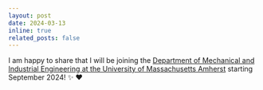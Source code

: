 ```yaml
---
layout: post
date: 2024-03-13
inline: true
related_posts: false
---
```


I am happy to share that I will be joining the [Department of Mechanical and Industrial Engineering at the University of Massachusetts Amherst](https://www.umass.edu/engineering/mechanical-and-industrial-engineering?_gl=1%2A2oh4pl%2A_gcl_au%2AMjExMTc1MjUwMy4xNzA2MjE4NTg4%2A_ga%2AMTQ5NjE5NzIzMi4xNjk4Mjk3NjU1%2A_ga_21RLS0L7EB%2AMTcxMDM2NTc0NC4xMzcuMC4xNzEwMzY1NzQ0LjAuMC4w) starting September 2024! :sparkles: :heart:
